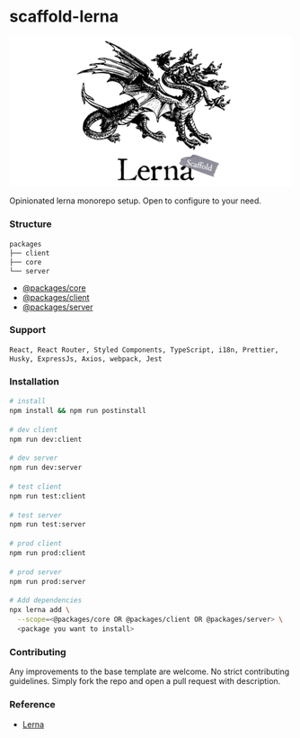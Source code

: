 # scaffold-lerna

![Scafffold Lerna](https://github.com/wnyao/assets/blob/main/scafffold-lerna.png)

Opinionated lerna monorepo setup. Open to configure to your need.

### Structure

```
packages
├── client
├── core
└── server
```

- [@packages/core](./packages/core)
- [@packages/client](./packages/client)
- [@packages/server](./packages/server)

### Support

 ```
 React, React Router, Styled Components, TypeScript, i18n, Prettier, Husky, ExpressJs, Axios, webpack, Jest
 ```

### Installation

```bash
# install
npm install && npm run postinstall

# dev client
npm run dev:client

# dev server
npm run dev:server

# test client
npm run test:client

# test server
npm run test:server

# prod client
npm run prod:client

# prod server
npm run prod:server

# Add dependencies
npx lerna add \
  --scope=<@packages/core OR @packages/client OR @packages/server> \
  <package you want to install>
```

### Contributing

Any improvements to the base template are welcome. No strict contributing guidelines. Simply fork the repo and open a pull request with description.

### Reference

- [Lerna](https://lerna.js.org/)

